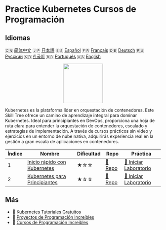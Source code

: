 # Practice Kubernetes Cursos de Programación

## Idiomas

🇨🇳 [简体中文](README_zh.md) 🇯🇵 [日本語](README_ja.md) 🇪🇸 [Español](README_es.md) 🇫🇷 [Français](README_fr.md) 🇩🇪 [Deutsch](README_de.md) 🇷🇺 [Русский](README_ru.md) 🇰🇷 [한국어](README_ko.md) 🇧🇷 [Português](README_pt.md) 🇺🇸 [English](README.md) 

<div align="center">
<img width="128px" src="https://file.labex.io/path/RTAa3OE96ESn.png">
</div>

Kubernetes es la plataforma líder en orquestación de contenedores. Este Skill Tree ofrece un camino de aprendizaje integral para dominar Kubernetes. Ideal para principiantes en DevOps, proporciona una hoja de ruta clara para entender la orquestación de contenedores, escalado y estrategias de implementación. A través de cursos prácticos sin video y ejercicios en un entorno de nube nativa, adquirirás experiencia real en la gestión a gran escala de aplicaciones en contenedores.

|   Índice | Nombre                                                                                  | Dificultad   | Repo                                                                 | Práctica                                                                          |
|----------|-----------------------------------------------------------------------------------------|--------------|----------------------------------------------------------------------|-----------------------------------------------------------------------------------|
|        1 | [Inicio rápido con Kubernetes](https://labex.io/es/courses/quick-start-with-kubernetes) | ★☆☆          | [🔗 Repo](https://github.com/labex-labs/quick-start-with-kubernetes) | [🚀 Iniciar Laboratorio](https://labex.io/es/courses/quick-start-with-kubernetes) |
|        2 | [Kubernetes para Principiantes](https://labex.io/es/courses/kubernetes-for-noobs)       | ★☆☆          | [🔗 Repo](https://github.com/labex-labs/kubernetes-for-noobs)        | [🚀 Iniciar Laboratorio](https://labex.io/es/courses/kubernetes-for-noobs)        |

## Más

- 🔗 [Kubernetes Tutoriales Gratuitos](https://github.com/labex-labs/kubernetes-free-tutorials)
- 🔗 [Proyectos de Programación Increíbles](https://github.com/labex-labs/awesome-programming-projects)
- 🔗 [Cursos de Programación Increíbles](https://github.com/labex-labs/awesome-programming-courses)

